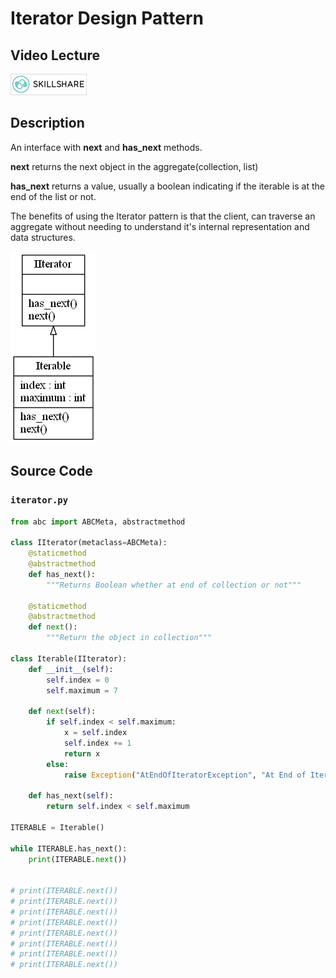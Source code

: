 # Iterator Design Pattern

## Video Lecture

<a id="skillShareVideoLink" href="https://skl.sh/34SM2Xg" target="_blank" title="Iterator Design Pattern"><img src="/img/skillshare_btn_sm.gif" alt="Iterator Design Pattern"/></a> 
<!-- <a id="udemyVideoLink" href="https://www.udemy.com/course/design-patterns-in-python/learn/lecture/16396406/?referralCode=7493DBBBF97FF2B0D24D" target="_blank" title="Iterator Design Pattern"><img src="/img/udemy_btn_sm.gif" alt="Iterator Design Pattern"/></a> -->

## Description

An interface with **next** and **has_next** methods.

**next** returns the next object in the aggregate(collection, list)

**has_next** returns a value, usually a boolean indicating if the iterable is at the end of the list or not.

The benefits of using the Iterator pattern is that the client, can traverse an aggregate without needing to understand it's internal representation and data structures.

![Iterator Pattern UML Diagram](iterator.png)

## Source Code

### **`iterator.py`**
```python
from abc import ABCMeta, abstractmethod

class IIterator(metaclass=ABCMeta):
    @staticmethod
    @abstractmethod
    def has_next():
        """Returns Boolean whether at end of collection or not"""

    @staticmethod
    @abstractmethod
    def next():
        """Return the object in collection"""

class Iterable(IIterator):
    def __init__(self):
        self.index = 0
        self.maximum = 7

    def next(self):
        if self.index < self.maximum:
            x = self.index
            self.index += 1
            return x
        else:
            raise Exception("AtEndOfIteratorException", "At End of Iterator")

    def has_next(self):
        return self.index < self.maximum

ITERABLE = Iterable()

while ITERABLE.has_next():
    print(ITERABLE.next())

    
# print(ITERABLE.next())
# print(ITERABLE.next())
# print(ITERABLE.next())
# print(ITERABLE.next())
# print(ITERABLE.next())
# print(ITERABLE.next())
# print(ITERABLE.next())
# print(ITERABLE.next())

        
```